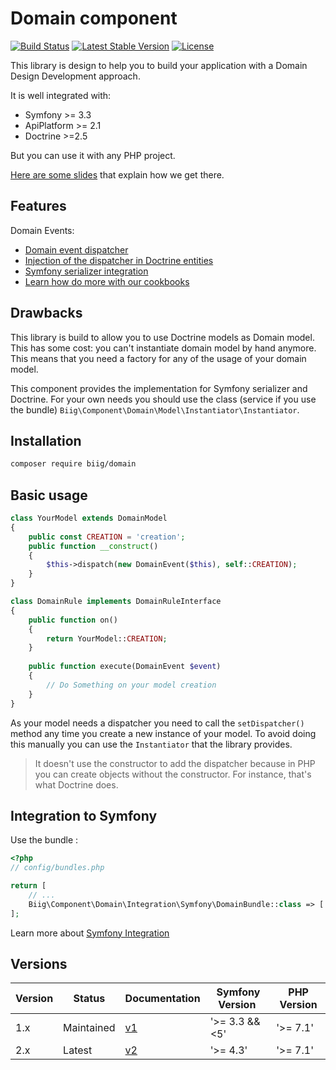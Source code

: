 Domain component
================

[![Build Status](https://travis-ci.org/biig-io/DomainComponent.svg?branch=master)](https://travis-ci.org/biig-io/DomainComponent)
[![Latest Stable Version](https://poser.pugx.org/biig/domain/v/stable)](https://packagist.org/packages/biig/domain)
[![License](https://poser.pugx.org/biig/domain/license)](https://packagist.org/packages/biig/domain)

This library is design to help you to build your application with a Domain Design Development approach.

It is well integrated with:

- Symfony >= 3.3
- ApiPlatform >= 2.1
- Doctrine >=2.5

But you can use it with any PHP project.

[Here are some slides](http://talks.nekland.fr/DoctrineDomainEvents/) that explain how we get there.

Features
--------

Domain Events:

* [Domain event dispatcher](docs/domain_event_dispatcher.md)
* [Injection of the dispatcher in Doctrine entities](docs/injection_in_doctrine_entities.md)
* [Symfony serializer integration](docs/symfony_serializer_integration.md)
* [Learn how do more with our cookbooks](docs/cookbooks.md)

Drawbacks
---------

This library is build to allow you to use Doctrine models as Domain model. This has some cost:
you can't instantiate domain model by hand anymore. This means that you need a factory for any of
the usage of your domain model.

This component provides the implementation for Symfony serializer and Doctrine. For your own
needs you should use the class (service if you use the bundle) `Biig\Component\Domain\Model\Instantiator\Instantiator`.

Installation
------------

```bash
composer require biig/domain
```

Basic usage
-----------

```php
class YourModel extends DomainModel
{
    public const CREATION = 'creation';
    public function __construct()
    {
        $this->dispatch(new DomainEvent($this), self::CREATION);
    }
}
```

```php
class DomainRule implements DomainRuleInterface
{
    public function on()
    {
        return YourModel::CREATION;
    }
    
    public function execute(DomainEvent $event)
    {
        // Do Something on your model creation
    }
}
```

As your model needs a dispatcher you need to call the `setDispatcher()` method any time you create a new instance of your model. To avoid doing this manually you can use the `Instantiator` that the library provides.

> It doesn't use the constructor to add the dispatcher because in PHP you can create objects without the constructor. For instance, that's what Doctrine does.

Integration to Symfony
----------------------

Use the bundle :

```php
<?php
// config/bundles.php

return [
    // ...
    Biig\Component\Domain\Integration\Symfony\DomainBundle::class => ['all' => true],
];
```

Learn more about [Symfony Integration](/docs/domain_event_dispatcher.md#symfony-integration)

Versions
--------

| Version | Status     | Documentation | Symfony Version | PHP Version |
|---------|------------|---------------| --------------- | ------------|
| 1.x     | Maintained | [v1][v1-doc]  | '>= 3.3 && <5'  | '>= 7.1'    |
| 2.x     | Latest     | [v2][v2-doc]  | '>= 4.3'        | '>= 7.1'    |

[v1-doc]: https://github.com/biig-io/DomainComponent/tree/v1
[v2-doc]: https://github.com/biig-io/DomainComponent
